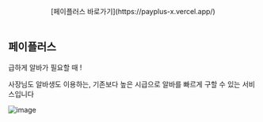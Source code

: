 <br>
<div align=center> 
 [페이플러스 바로가기](https://payplus-x.vercel.app/) 

  </div>
<br>

## 페이플러스

급하게 알바가 필요할 때 !

사장님도 알바생도 이용하는, 기존보다 높은 시급으로 알바를 빠르게 구할 수 있는 서비스입니다

![image](https://github.com/10teamProject/Thejulge/assets/99471821/01ce0a66-a768-4c04-b82c-46fc182690a0)
